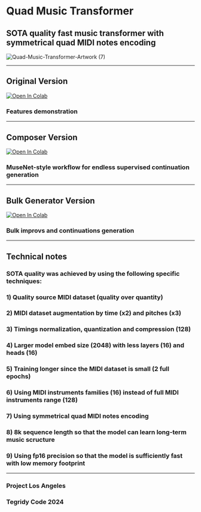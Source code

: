 # Quad Music Transformer
## SOTA quality fast music transformer with symmetrical quad MIDI notes encoding

![Quad-Music-Transformer-Artwork (7)](https://github.com/asigalov61/Quad-Music-Transformer/assets/56325539/9d69c44f-1b35-44b0-b78d-84e53ec30e16)

***

## Original Version

[![Open In Colab][colab-badge]][colab-notebook1]

[colab-notebook1]: <https://colab.research.google.com/github/asigalov61/Quad-Music-Transformer/blob/main/Quad_Music_Transformer.ipynb>
[colab-badge]: <https://colab.research.google.com/assets/colab-badge.svg>

### Features demonstration

***

## Composer Version

[![Open In Colab][colab-badge]][colab-notebook2]

[colab-notebook2]: <https://colab.research.google.com/github/asigalov61/Quad-Music-Transformer/blob/main/Quad_Music_Transformer_Composer.ipynb>
[colab-badge]: <https://colab.research.google.com/assets/colab-badge.svg>

### MuseNet-style workflow for endless supervised continuation generation

***

## Bulk Generator Version

[![Open In Colab][colab-badge]][colab-notebook3]

[colab-notebook3]: <https://colab.research.google.com/github/asigalov61/Quad-Music-Transformer/blob/main/Quad_Music_Transformer_Bulk_Generator.ipynb>
[colab-badge]: <https://colab.research.google.com/assets/colab-badge.svg>

### Bulk improvs and continuations generation

***

## Technical notes

### SOTA quality was achieved by using the following specific techniques:

### 1) Quality source MIDI dataset (quality over quantity)
### 2) MIDI dataset augmentation by time (x2) and pitches (x3)
### 3) Timings normalization, quantization and compression (128)
### 4) Larger model embed size (2048) with less layers (16) and heads (16)
### 5) Training longer since the MIDI dataset is small (2 full epochs)
### 6) Using MIDI instruments families (16) instead of full MIDI instruments range (128)
### 7) Using symmetrical quad MIDI notes encoding
### 8) 8k sequence length so that the model can learn long-term music scructure
### 9) Using fp16 precision so that the model is sufficiently fast with low memory footprint

***

### Project Los Angeles
### Tegridy Code 2024

